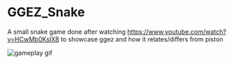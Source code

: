 # GGEZ_Snake
A small snake game done after watching https://www.youtube.com/watch?v=HCwMb0KslX8 to showcase ggez and how it relates/differs from piston

![gameplay gif](https://thumbs.gfycat.com/DecimalSoreFreshwatereel-max-1mb.gif)